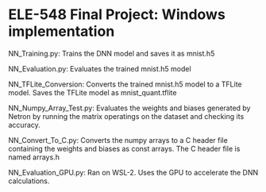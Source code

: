 # ELE-548 Final Project: Windows implementation

NN_Training.py: Trains the DNN model and saves it as mnist.h5

NN_Evaluation.py: Evaluates the trained mnist.h5 model

NN_TFLite_Conversion: Converts the trained mnist.h5 model to a TFLite model. Saves the TFLite model as mnist_quant.tflite

NN_Numpy_Array_Test.py: Evaluates the weights and biases generated by Netron by running the matrix operatings on the dataset and checking its accuracy.

NN_Convert_To_C.py: Converts the numpy arrays to a C header file containing the weights and biases as const arrays. The C header file is named arrays.h

NN_Evaluation_GPU.py: Ran on WSL-2. Uses the GPU to accelerate the DNN calculations.
